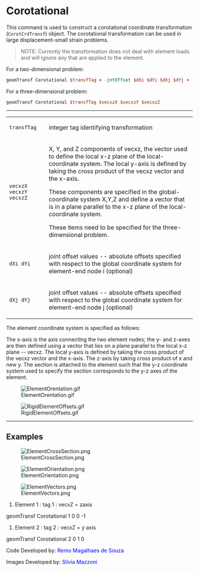# Corotational

This command is used to construct a corotational coordinate
transformation (`CorotCrdTransf`) object. The corotational transformation can
be used in large displacement-small strain problems. 

>NOTE: Currently the transformation does not deal with element loads and will ignore any that are applied to the element.

<p>For a two-dimensional problem:</p>

```tcl
geomTransf Corotational $transfTag < -jntOffset $dXi $dYi $dXj $dYj >
```
<p>For a three-dimensional problem:</p>

```tcl
geomTransf Corotational $transfTag $vecxzX $vecxzY $vecxzZ
```
<hr />
<table>
<tbody>
<tr class="odd">
<td><code class="parameter-table-variable">transfTag</code></td>
<td><p>integer tag identifying transformation</p></td>
</tr>
<tr class="even">
<td><p><code class="parameter-table-variable">vecxzX vecxzY vecxzZ</code></p></td>
<td><p>X, Y, and Z components of vecxz, the vector used to define the
local x-z plane of the local-coordinate system. The local y-axis is
defined by taking the cross product of the vecxz vector and the
x-axis.</p>
<p>These components are specified in the global-coordinate system X,Y,Z
and define a vector that is in a plane parallel to the x-z plane of the
local-coordinate system.</p>
<p>These items need to be specified for the three-dimensional
problem.</p></td>
</tr>
<tr class="odd">
<td><p><code class="parameter-table-variable">dXi dYi</code></p></td>
<td><p>joint offset values -- absolute offsets specified with respect to
the global coordinate system for element-end node i (optional)</p></td>
</tr>
<tr class="even">
<td><p><code class="parameter-table-variable">dXj dYj</code></p></td>
<td><p>joint offset values -- absolute offsets specified with respect to
the global coordinate system for element-end node j (optional)</p></td>
</tr>
</tbody>
</table>
<p>The element coordinate system is specified as follows:</p>
The x-axis is the axis connecting the two element nodes; the y- and
z-axes are then defined using a vector that lies on a plane parallel to
the local x-z plane -- vecxz. The local y-axis is defined by taking the
cross product of the vecxz vector and the x-axis. The z-axis by taking
cross product of x and new y. The section is attached to the element
such that the y-z coordinate system used to specify the section
corresponds to the y-z axes of the element.

<figure>
<img src="/OpenSeesRT/contrib/static/ElementOrentation.gif" title="ElementOrentation.gif"
alt="ElementOrentation.gif" />
<figcaption aria-hidden="true">ElementOrentation.gif</figcaption>
</figure>
<figure>
<img src="/OpenSeesRT/contrib/static/RigidElementOffsets.gif" title="RigidElementOffsets.gif"
alt="RigidElementOffsets.gif" />
<figcaption aria-hidden="true">RigidElementOffsets.gif</figcaption>
</figure>
<hr />

## Examples

<figure>
<img src="/OpenSeesRT/contrib/static/ElementCrossSection.png" title="ElementCrossSection.png"
alt="ElementCrossSection.png" />
<figcaption aria-hidden="true">ElementCrossSection.png</figcaption>
</figure>
<figure>
<img src="/OpenSeesRT/contrib/static/ElementOrientation.png" title="ElementOrientation.png"
alt="ElementOrientation.png" />
<figcaption aria-hidden="true">ElementOrientation.png</figcaption>
</figure>
<figure>
<img src="/OpenSeesRT/contrib/static/ElementVectors.png" title="ElementVectors.png"
alt="ElementVectors.png" />
<figcaption aria-hidden="true">ElementVectors.png</figcaption>
</figure>
<ol>
<li>Element 1 : tag 1 : vecxZ = zaxis</li>
</ol>
<p>geomTransf Corotational 1 0 0 -1</p>
<ol>
<li>Element 2 : tag 2 : vecxZ = y axis</li>
</ol>
<p>geomTransf Corotational 2 0 1 0</p>
<p>Code Developed by: <span style="color:blue"> Remo Magalhaes de
Souza </span></p>
<p>Images Developed by: <span style="color:blue"> Silvia Mazzoni
</span></p>
